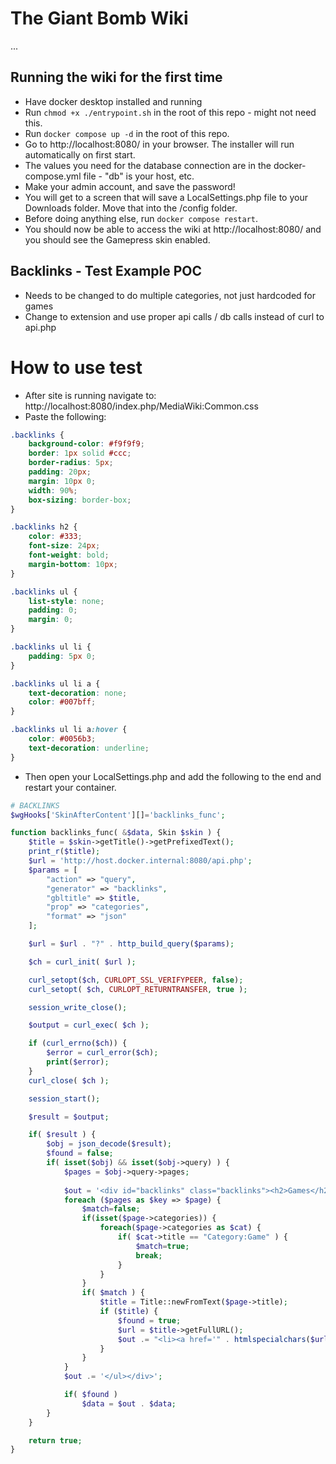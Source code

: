 # The Giant Bomb Wiki

...

## Running the wiki for the first time

- Have docker desktop installed and running
- Run `chmod +x ./entrypoint.sh` in the root of this repo - might not need this.
- Run `docker compose up -d` in the root of this repo.
- Go to http://localhost:8080/ in your browser. The installer will run automatically on first start.
- The values you need for the database connection are in the docker-compose.yml file - "db" is your host, etc.
- Make your admin account, and save the password!
- You will get to a screen that will save a LocalSettings.php file to your Downloads folder. Move that into the /config folder.
- Before doing anything else, run `docker compose restart`.
- You should now be able to access the wiki at http://localhost:8080/ and you should see the Gamepress skin enabled.

## Backlinks - Test Example POC
- Needs to be changed to do multiple categories, not just hardcoded for games
- Change to extension and use proper api calls / db calls instead of curl to api.php

# How to use test
- After site is running navigate to: http://localhost:8080/index.php/MediaWiki:Common.css
- Paste the following:

```css
.backlinks {
    background-color: #f9f9f9;
    border: 1px solid #ccc;
    border-radius: 5px;
    padding: 20px;
    margin: 10px 0;
    width: 90%;
    box-sizing: border-box;
}

.backlinks h2 {
    color: #333;
    font-size: 24px;
    font-weight: bold;
    margin-bottom: 10px;
}

.backlinks ul {
    list-style: none;
    padding: 0;
    margin: 0;
}

.backlinks ul li {
    padding: 5px 0;
}

.backlinks ul li a {
    text-decoration: none;
    color: #007bff;
}

.backlinks ul li a:hover {
    color: #0056b3;
    text-decoration: underline;
}
```

- Then open your LocalSettings.php and add the following to the end and restart your container.
```php
# BACKLINKS
$wgHooks['SkinAfterContent'][]='backlinks_func';

function backlinks_func( &$data, Skin $skin ) {
	$title = $skin->getTitle()->getPrefixedText();
	print_r($title);
	$url = 'http://host.docker.internal:8080/api.php';	
	$params = [
		"action" => "query",
		"generator" => "backlinks",
		"gbltitle" => $title,
		"prop" => "categories",
		"format" => "json"
	];

	$url = $url . "?" . http_build_query($params);

	$ch = curl_init( $url );

	curl_setopt($ch, CURLOPT_SSL_VERIFYPEER, false);
	curl_setopt( $ch, CURLOPT_RETURNTRANSFER, true );

	session_write_close();

	$output = curl_exec( $ch );

	if (curl_errno($ch)) {
    	$error = curl_error($ch);
    	print($error);
	}
	curl_close( $ch );

	session_start();

	$result = $output;	

	if( $result ) {
		$obj = json_decode($result);
		$found = false;
		if( isset($obj) && isset($obj->query) ) {
			$pages = $obj->query->pages;
			
			$out = '<div id="backlinks" class="backlinks"><h2>Games</h2><ul>';
			foreach ($pages as $key => $page) {
				$match=false;
				if(isset($page->categories)) {
					foreach($page->categories as $cat) {
						if( $cat->title == "Category:Game" ) {
							$match=true;
							break;
						}
					}			
				}
				if( $match ) {
					$title = Title::newFromText($page->title);
			        if ($title) {
			        	$found = true;
			            $url = $title->getFullURL();
			            $out .= "<li><a href='" . htmlspecialchars($url) . "'>" . htmlspecialchars($title->getFullText()) . "</a></li>";						
					}
				}
			}
			$out .= '</ul></div>';

			if( $found )
		    	$data = $out . $data;
		}
	}

    return true;
}
```
